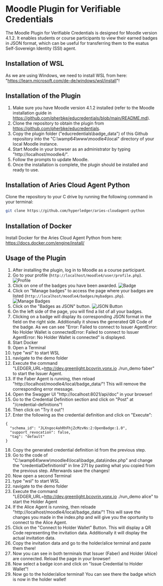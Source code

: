 # Moodle Plugin for Verifiable Credentials

The Moodle Plugin for Verifiable Credentials is designed for Moodle version 4.1.2. It enables students or course participants to view their earned badges in JSON format, which can be useful for transferring them to the esatus Self-Sovereign Identity (SSI) agent.

## Installation of WSL

As we are using Windows, we need to install WSL from here: "https://learn.microsoft.com/de-de/windows/wsl/install"!

## Installation of the Plugin

1. Make sure you have Moodle version 4.1.2 installed (refer to the Moodle installation guide in https://github.com/pherbke/educredentials/blob/main/README.md).
2. Clone the repository to obtain the plugin from https://github.com/pherbke/educredentials.
3. Copy the plugin folder ("educredentials\badge_data") of this Github repository into the "C:\wamp64\www\moodle4\local" directory of your local Moodle instance.
4. Start Moodle in your browser as an administrator by typing "http://localhost/moodle4/".
5. Follow the prompts to update Moodle.
6. Once the installation is complete, the plugin should be installed and ready to use.

## Installation of Aries Cloud Agent Python

Clone the repository to your C drive by running the following command in your terminal:
```bash
git clone https://github.com/hyperledger/aries-cloudagent-python
```

## Installation of Docker

Install Docker for the Aries Cloud Agent Python from here: https://docs.docker.com/engine/install/


## Usage of the Plugin

1. After installing the plugin, log in to Moodle as a course participant.
2. Go to your profile (`http://localhost/moodle4/user/profile.php`).
   ![Profile](https://github.com/pherbke/educredentials/assets/103564990/87530c07-caf3-4e8d-a8ac-3e7cc3fef475)
3. Click on one of the badges you have been awarded.
   ![Badge](https://github.com/pherbke/educredentials/assets/103564990/66147928-1bf5-453f-bd60-d60273d350ae)
4. Click on "Manage badges" to access the page where your badges are listed (`http://localhost/moodle4/badges/mybadges.php`).
   ![Manage Badges](https://github.com/pherbke/educredentials/assets/103564990/4a274a7d-5dd2-44f8-8b59-b564edcdd9a1)
5. Click on the "Badges as JSON" button.
   ![JSON Button](https://github.com/pherbke/educredentials/assets/103564990/4f305ca6-3099-4037-839b-3ca78d0c06ff)
6. On the left side of the page, you will find a list of all your badges.
7. Clicking on a badge will display its corresponding JSON format in the field on the right side. Additionally it shows the generated QR Code of the badge. As we can see "Error: Failed to connect to Issuer AgentError: No Holder Wallet is connectedError: Failed to connect to Issuer AgentError: No Holder Wallet is connected" is displayed. 
8. Start Docker
9. Open a Terminal
10. type "wsl" to start WSL
11. navigate to the demo folder
12. Execute the command "LEDGER_URL=http://dev.greenlight.bcovrin.vonx.io ./run_demo faber" to start the Issuer Agent.
13. If the Faber Agent is running, then reload "http://localhost/moodle4/local/badge_data/"! This will remove the corresponding error message.
14. Open the Swagger UI "http://localhost:8021/api/doc" in your browser!
15. Go to the Credential Definition section and click on "Post" at "/credential-definitions"!
16. Then click on "Try it out"!
17. Enter the following as the credential definition and click on "Execute":

```  
{
  "schema_id": "JLXngoc4ahRhFhjZcMzvNs:2:OpenBadge:1.0",
  "support_revocation": false,
  "tag": "default"
}
```
18. Copy the generated credential definition id from the previous step.
19. Go to the code of "C:\wamp64\www\moodle4\local\badge_data\index.php" and change the "credentialDefinitionId" in line 271 by pasting what you copied from the previous step. Afterwards save the changes!
20. Now open a second Terminal
21. type "wsl" to start WSL
22. navigate to the demo folder
23. Execute the command "LEDGER_URL=http://dev.greenlight.bcovrin.vonx.io ./run_demo alice" to start the Holder Agent
24. If the Alice Agent is running, then reloade "http://localhost/moodle4/local/badge_data/"! This will save the changes you made in the index.php and will give you the oportunity to connect to the Alice Agent.
25. Click on the "Connect to Holder Wallet" Button. This will display a QR Code representing the invitation data. Additionally it will display the actual invitation data.
26. Copy the invitation data and go to the holder/alice terminal and paste them there!
27. Now you can see in both terminals that Issuer (Faber) and Holder (Alice) are connected. Reload the page in your browser!
28. Now select a badge icon and click on "Issue Credential to Holder Wallet"!
29. Now go to the holder/alice terminal! You can see there the badge which is now in the holder wallet! 
